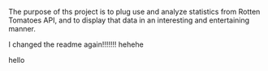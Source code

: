 The purpose of ths project is to plug use and analyze statistics from Rotten Tomatoes API, and to display that data in an interesting and entertaining manner.


I changed the readme again!!!!!!! hehehe

hello

